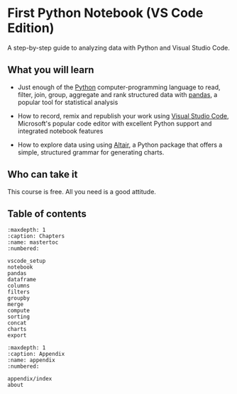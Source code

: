 # First Python Notebook (VS Code Edition)

A step-by-step guide to analyzing data with Python and Visual Studio Code.

## What you will learn

* Just enough of the [Python](https://www.python.org/) computer-programming language to read, filter, join, group, aggregate and rank structured data with [pandas](http://pandas.pydata.org/), a popular tool for statistical analysis

* How to record, remix and republish your work using [Visual Studio Code](https://code.visualstudio.com/), Microsoft's popular code editor with excellent Python support and integrated notebook features

* How to explore data using using [Altair](https://altair-viz.github.io/), a Python package that offers a simple, structured grammar for generating charts.

## Who can take it

This course is free. All you need is a good attitude.

## Table of contents

```{toctree}
:maxdepth: 1
:caption: Chapters
:name: mastertoc
:numbered:

vscode_setup
notebook
pandas
dataframe
columns
filters
groupby
merge
compute
sorting
concat
charts
export
```

```{toctree}
:maxdepth: 1
:caption: Appendix
:name: appendix
:numbered:

appendix/index
about
```
